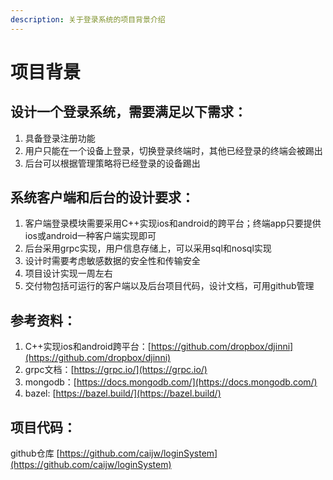 ```yaml
---
description: 关于登录系统的项目背景介绍
---
```


# 项目背景

## 设计一个登录系统，需要满足以下需求：

1. 具备登录注册功能
2. 用户只能在一个设备上登录，切换登录终端时，其他已经登录的终端会被踢出
3. 后台可以根据管理策略将已经登录的设备踢出

## 系统客户端和后台的设计要求：

1. 客户端登录模块需要采用C++实现ios和android的跨平台；终端app只要提供ios或android一种客户端实现即可
2. 后台采用grpc实现，用户信息存储上，可以采用sql和nosql实现
3. 设计时需要考虑敏感数据的安全性和传输安全
4. 项目设计实现一周左右
5. 交付物包括可运行的客户端以及后台项目代码，设计文档，可用github管理

## 参考资料：

1. C++实现ios和android跨平台：[https://github.com/dropbox/djinni](https://github.com/dropbox/djinni)
2. grpc文档：[https://grpc.io/](https://grpc.io/)
3. mongodb：[https://docs.mongodb.com/](https://docs.mongodb.com/)
4. bazel: [https://bazel.build/](https://bazel.build/)

## 项目代码：

github仓库 [https://github.com/caijw/loginSystem](https://github.com/caijw/loginSystem)

